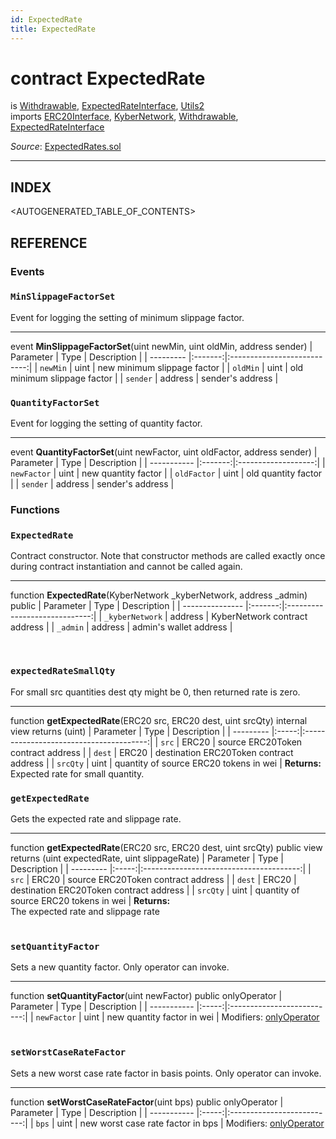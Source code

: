 ```yaml
---
id: ExpectedRate
title: ExpectedRate
---
```

# contract ExpectedRate
is [Withdrawable](api-withdrawable.md), [ExpectedRateInterface](api-expectedrateinterface.md), [Utils2](api-utils-2-.md)\
imports [ERC20Interface](api-erc-20-interface.md), [KyberNetwork](api-volumeimbalancerecorder.md), [Withdrawable](api-withdrawable.md), [ExpectedRateInterface](api-expectedrateinterface.md)

*Source*: [ExpectedRates.sol](https://github.com/KyberNetwork/smart-contracts/blob/master/contracts/ExpectedRates.sol)
___

## INDEX

<AUTOGENERATED_TABLE_OF_CONTENTS>

## REFERENCE

### Events

### `MinSlippageFactorSet`
Event for logging the setting of minimum slippage factor.
___
event __MinSlippageFactorSet__(uint newMin, uint oldMin, address sender)
| Parameter | Type    | Description                 |
| --------- |:-------:|:---------------------------:|
| `newMin`  | uint    | new minimum slippage factor |
| `oldMin`  | uint    | old minimum slippage factor |
| `sender`  | address | sender's address            |
<br />

### `QuantityFactorSet`
Event for logging the setting of quantity factor.
___
event __QuantityFactorSet__(uint newFactor, uint oldFactor, address sender)
| Parameter   | Type    | Description         |
| ----------- |:-------:|:-------------------:|
| `newFactor` | uint    | new quantity factor |
| `oldFactor` | uint    | old quantity factor |
| `sender`    | address | sender's address    |
<br />

### Functions

### `ExpectedRate`
Contract constructor. Note that constructor methods are called exactly once during contract instantiation and cannot be called again.
___
function __ExpectedRate__(KyberNetwork \_kyberNetwork, address \_admin) public
| Parameter       | Type    | Description                   |
| --------------- |:-------:|:-----------------------------:|
| `_kyberNetwork` | address | KyberNetwork contract address |
| `_admin`        | address | admin's wallet address        |

<br />

### `expectedRateSmallQty`
For small src quantities dest qty might be 0, then returned rate is zero.
___
function __getExpectedRate__(ERC20 src, ERC20 dest, uint srcQty) internal view returns (uint)
| Parameter | Type  | Description                             |
| --------- |:-----:|:---------------------------------------:|
| `src`     | ERC20 | source ERC20Token contract address      |
| `dest`    | ERC20 | destination ERC20Token contract address |
| `srcQty`  | uint  | quantity of source ERC20 tokens in wei  |
**Returns:**\
Expected rate for small quantity.
<br />

### `getExpectedRate`
Gets the expected rate and slippage rate.
___
function __getExpectedRate__(ERC20 src, ERC20 dest, uint srcQty) public view returns (uint expectedRate, uint slippageRate)
| Parameter | Type  | Description                             |
| --------- |:-----:|:---------------------------------------:|
| `src`     | ERC20 | source ERC20Token contract address      |
| `dest`    | ERC20 | destination ERC20Token contract address |
| `srcQty`  | uint  | quantity of source ERC20 tokens in wei  |
**Returns:**\
The expected rate and slippage  rate\
<br />

### `setQuantityFactor`
Sets a new quantity factor. Only operator can invoke.
___
function __setQuantityFactor__(uint newFactor) public onlyOperator
| Parameter   | Type  | Description                |
| ----------- |:-----:|:--------------------------:|
| `newFactor` | uint  | new quantity factor in wei |
Modifiers: [onlyOperator](api-permissiongroups.md#onlyoperator)\
<br />

### `setWorstCaseRateFactor`
Sets a new worst case rate factor in basis points. Only operator can invoke.
___
function __setWorstCaseRateFactor__(uint bps) public onlyOperator
| Parameter   | Type  | Description                |
| ----------- |:-----:|:--------------------------:|
| `bps` | uint  | new worst case rate factor in bps |
Modifiers: [onlyOperator](api-permissiongroups.md#onlyoperator)\
<br />